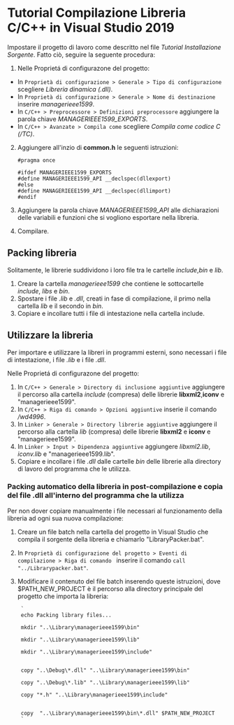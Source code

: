 # Tutorial Compilazione Libreria C/C++ in Visual Studio 2019

Impostare il progetto di lavoro come descritto nel file _Tutorial Installazione Sorgente_. Fatto ciò, seguire la seguente procedura:

1. Nelle Proprietá di configurazone del progetto:
  - In `Proprietà di configurazione > Generale > Tipo di configurazione` scegliere _Libreria dinamica (.dll)_.
  - In `Proprietà di configurazione > Generale > Nome di destinazione` inserire _managerieee1599_.
  - In `C/C++ > Preprocessore > Definizioni preprocessore` aggiungere la parola chiave _MANAGERIEEE1599_EXPORTS_.
  - In `C/C++ > Avanzate > Compila come` scegliere _Compila come codice C (/TC)_.
2. Aggiungere all'inzio di **common.h** le seguenti istruzioni:
      ```
      #pragma once

      #ifdef MANAGERIEEE1599_EXPORTS
      #define MANAGERIEEE1599_API __declspec(dllexport)
      #else
      #define MANAGERIEEE1599_API __declspec(dllimport)
      #endif
      ```
      
3. Aggiungere la parola chiave _MANAGERIEEE1599_API_ alle dichiarazioni delle variabili e funzioni che si vogliono esportare nella libreria.

4. Compilare.

## Packing libreria

Solitamente, le librerie suddividono i loro file tra le cartelle _include_,_bin_ e _lib_.

1. Creare la cartella _managerieee1599_ che contiene le sottocartelle _include_, _libs_ e _bin_.
2. Spostare i file _.lib_ e _.dll_, creati in fase di compilazione, il primo nella cartella _lib_ e il secondo in _bin_.
3. Copiare e incollare tutti i file di intestazione nella cartella include.

## Utilizzare la libreria

Per importare e utilizzare la libreri in programmi esterni, sono necessari i file di intestazione, i file _.lib_ e i file  _.dll_.


Nelle Proprietá di configurazone del progetto:
1. In `C/C++ > Generale > Directory di inclusione aggiuntive` aggiungere il percorso alla cartella _include_ (compresa) delle librerie **libxml2**,**iconv** e "managerieee1599".
2. In `C/C++ > Riga di comando > Opzioni aggiuntive` inserie il comando _/wd4996_.
3. In `Linker > Generale > Directory librerie aggiuntive` aggiungere il percorso alla cartella _lib_ (compresa) delle librerie **libxml2** e **iconv** e "managerieee1599".
4. In `Linker > Input > Dipendenza aggiuntive` aggiungere _libxml2.lib_, _iconv.lib_ e "managerieee1599.lib".
5. Copiare e incollare i file _.dll_ dalle cartelle _bin_ delle librerie alla directory di lavoro del programma che le utilizza.

### Packing automatico della libreria in post-compilazione e copia del file .dll all'interno del programma che la utilizza

Per non dover copiare manualmente i file necessari al funzionamento della libreria ad ogni sua nuova compilazione:

1. Creare un file batch nella cartella del progetto in Visual Studio che compila il sorgente della libreria e chiamarlo "LibraryPacker.bat".
2. In `Proprietà di configurazione del progetto > Eventi di compilazione > Riga di comando ` inserire il comando `call "../Librarypacker.bat"`.
3. Modificare il contenuto del file batch inserendo queste istruzioni, dove $PATH_NEW_PROJECT è il percorso alla directory principale del progetto che importa la libreria:

        `
        echo Packing library files...

        mkdir "..\Library\managerieee1599\bin"

        mkdir "..\Library\managerieee1599\lib"

        mkdir "..\Library\managerieee1599\include"


        copy "..\Debug\*.dll" "..\Library\managerieee1599\bin"

        copy "..\Debug\*.lib" "..\Library\managerieee1599\lib"

        copy "*.h" "..\Library\managerieee1599\include"


        copy  "..\Library\managerieee1599\bin\*.dll" $PATH_NEW_PROJECT
        `
